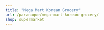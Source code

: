 ```yaml
---
title: "Mega Mart Korean Grocery"
url: /paranaque/mega-mart-korean-grocery/
shop: supermarket
---
```

